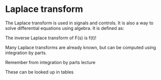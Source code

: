 # Laplace transform

The Laplace transform is used in signals and controls. It is also a way to solve differential equations using algebra. It is defined as:




The inverse Laplace transform of F(s) is f(t)!

Many Laplace transforms are already known, but can be computed using integration by parts.














Remember from integration by parts lecture




These can be looked up in tables